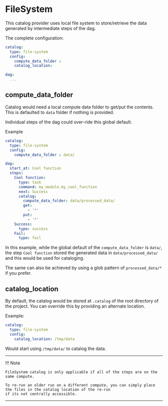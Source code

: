 # FileSystem

This catalog provider uses local file system to store/retrieve the data generated by intermediate steps of the dag.

The complete configuration:
```yaml
catalog:
  type: file-system
  config:
    compute_data_folder :
    catalog_location:

dag:
  ...
```

## compute_data_folder

Catalog would need a local compute data folder to get/put the contents.
This is defaulted to ```data``` folder if nothing is provided.

Individual steps of the dag could over-ride this global default.

Example

```yaml
catalog:
  type: file-system
  config:
    compute_data_folder : data/

dag:
  start_at: Cool function
  steps:
    Cool function:
      type: task
      command: my_module.my_cool_function
      next: Success
      catalog:
        compute_data_folder: data/processed_data/
        get:
          - '*'
        put:
          - '*'
    Success:
      type: success
    Fail:
      type: fail
```

In this example, while the global default of the ```compute_data_folder``` is ```data/```, the step ```Cool function```
stored the generated data in ```data/processed_data/``` and this would be used for cataloging.

The same can also be achieved by using a glob pattern of ```processed_data/*``` if you prefer.

## catalog_location

By default, the catalog would be stored at ```.catalog``` of the root directory of the project. You can override this
by providing an alternate location.

Example:
```yaml
catalog:
  type: file-system
  config:
    catalog_location: /tmp/data
```

Would start using ```/tmp/data/``` to catalog the data.


---
!!! Note

    FileSystem catalog is only applicable if all of the steps are on the same compute.

    To re-run an older run on a different compute, you can simply place the files in the catalog location of the re-run
    if its not centrally accessible.

---
